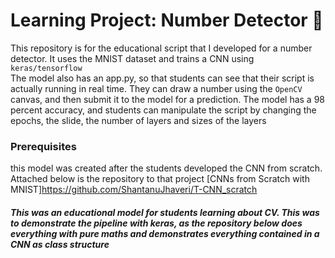 # Learning Project: Number Detector 🔢
This repository is for the educational script that I developed for a number detector. It uses the MNIST dataset and trains a CNN using `keras/tensorflow` <br>
The model also has an app.py, so that students can see that their script is actually running in real time. They can draw a number using the `OpenCV` canvas, and then submit it to the model for a prediction. The model has a 98 percent accuracy, and students can manipulate the script by changing the epochs, the slide, the number of layers and sizes of the layers
<br>
### Prerequisites
this model was created after the students developed the CNN from scratch. Attached below is the repository to that project
[CNNs from Scratch with MNIST]https://github.com/ShantanuJhaveri/T-CNN_scratch
##### This was an educational model for students learning about CV. This was to demonstrate the pipeline with keras, as the repository below does everything with pure maths and demonstrates everything contained in a CNN as class structure
